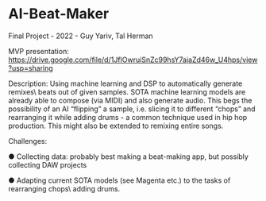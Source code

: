 # AI-Beat-Maker
Final Project - 2022 - 
Guy Yariv, Tal Herman

MVP presentation: https://drive.google.com/file/d/1JfIOwruiSnZc99hsY7ajaZd46w_U4hps/view?usp=sharing


Description:
Using machine learning and DSP to automatically generate remixes\ beats out of given
samples. SOTA machine learning models are already able to compose (via MIDI) and
also generate audio. This begs the possibility of an AI “flipping” a sample, i.e. slicing it to
different “chops” and rearranging it while adding drums - a common technique used in
hip hop production. This might also be extended to remixing entire songs.


Challenges:

● Collecting data: probably best making a beat-making app, but possibly collecting
DAW projects

● Adapting current SOTA models (see Magenta etc.) to the tasks of rearranging
chops\ adding drums.
